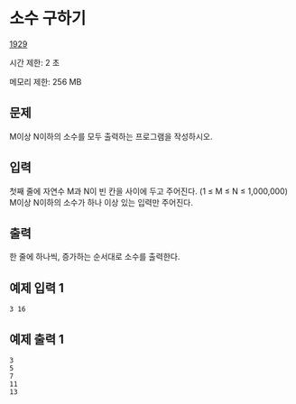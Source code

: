 # 소수 구하기

[1929](https://www.acmicpc.net/problem/1929)

시간 제한: 2 초

메모리 제한: 256 MB

## 문제

M이상 N이하의 소수를 모두 출력하는 프로그램을 작성하시오.

## 입력

첫째 줄에 자연수 M과 N이 빈 칸을 사이에 두고 주어진다. (1 ≤ M ≤ N ≤ 1,000,000) M이상 N이하의 소수가 하나 이상 있는 입력만 주어진다.

## 출력

한 줄에 하나씩, 증가하는 순서대로 소수를 출력한다.

## 예제 입력 1

```text
3 16
```

## 예제 출력 1

```text
3
5
7
11
13
```
